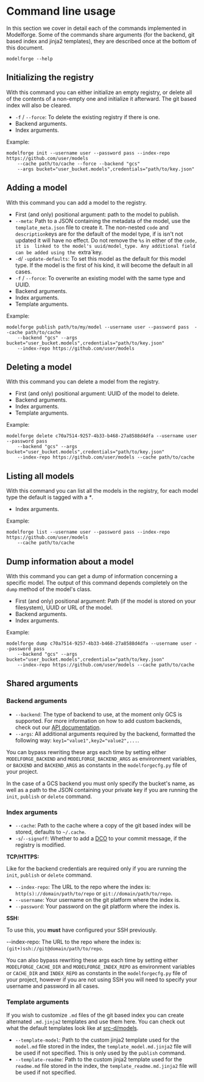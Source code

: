# Command line usage

In this section we cover in detail each of the commands implemented in Modelforge. Some of the 
commands share arguments (for the backend, git based index and jinja2 templates), they are 
described once at the bottom of this document.


```
modelforge --help
```

## Initializing the registry

With this command you can either initialize an empty registry, or delete all of the contents of a 
non-empty one and initialize it afterward. The git based index will also be cleared.

- `-f` / `--force`: To delete the existing registry if there is one.
- Backend arguments.
- Index arguments.


Example:

```
modelforge init --username user --password pass --index-repo https://github.com/user/models 
    --cache path/to/cache --force --backend "gcs" 
    --args bucket="user_bucket.models",credentials="path/to/key.json"
```

## Adding a model

With this command you can add a model to the registry.

- First (and only) positional argument: path to the model to publish.
- `--meta`: Path to a JSON containing the metadata of the model, use the `template_meta.json` file 
to create it. The non-nested `code` and `description`keys are for the default of the model type, if
is isn't not updated it will have no effect. Do not remove the `%s` in either of the `code, it is 
linked to the model's uuid/model_type. Any additional field can be added using the `extra`key. 
- `-d`/ `-update-defaults`: To set this model as the default for this model type. If the model is 
the first of his kind, it will become the default in all cases.
- `-f` / `--force`: To overwrite an existing model with the same type and UUID.
- Backend arguments.
- Index arguments.
- Template arguments.


Example:

```
modelforge publish path/to/my/model --username user --password pass  --cache path/to/cache 
    --backend "gcs" --args bucket="user_bucket.models",credentials="path/to/key.json"
    --index-repo https://github.com/user/models 
```

## Deleting a model

With this command you can delete a model from the registry.

- First (and only) positional argument: UUID of the model to delete.
- Backend arguments.
- Index arguments.
- Template arguments.


Example:

```
modelforge delete c70a7514-9257-4b33-b468-27a8588d4dfa --username user --password pass
    --backend "gcs" --args bucket="user_bucket.models",credentials="path/to/key.json"
    --index-repo https://github.com/user/models --cache path/to/cache 
```

## Listing all models

With this command you can list all the models in the registry, for each model type the default is 
tagged with a _*_.

- Index arguments.


Example:

```
modelforge list --username user --password pass --index-repo https://github.com/user/models 
    --cache path/to/cache 
```
  
## Dump information about a model

With this command you can get a dump of information concerning a specific model. The output of this
command depends completely on the `dump` method of the model's class. 

- First (and only) positional argument: Path (if the model is stored on your filesystem), UUID or 
URL of the model. 
- Backend arguments.
- Index arguments.


Example:

```
modelforge dump c70a7514-9257-4b33-b468-27a8588d4dfa --username user --password pass
    --backend "gcs" --args bucket="user_bucket.models",credentials="path/to/key.json"
    --index-repo https://github.com/user/models --cache path/to/cache 
```

## Shared arguments

### Backend arguments

- `--backend`: The type of backend to use, at the moment only GCS is supported. For more 
information on how to add custom backends, check out our [API documentation](api.md).
- `--args`: All additional arguments required by the backend, formatted the following way:
`key1="value1",key2="value2",...`.

You can bypass rewriting these args each time by setting either `MODELFORGE_BACKEND` and 
`MODELFORGE_BACKEND_ARGS` as environment variables, or `BACKEND` and `BACKEND_ARGS` as constants in
the `modelforgecfg.py` file of your project.

In the case of a GCS backend you must only specify the bucket's name, as well as a path to the JSON
containing your private key if you are running the `init`, `publish` or `delete` command. 


### Index arguments

- `--cache`: Path to the cache where a copy of the git based index will be stored, defaults to 
`~/.cache`.
- `-s`/`--signoff`: Whether to add a [DCO](http://developercertificate.org/) to your commit 
message, if the registry is modified.

__TCP/HTTPS:__

Like for the backend credentials are required only if you are running the `init`, `publish` or 
`delete` command.  

- `--index-repo`: The URL to the repo where the index is: `http(s)://domain/path/to/repo` 
or `git://domain/path/to/repo`.
- `--username`: Your username on the git platform where the index is.
- `--password`: Your password on the git platform where the index is.


__SSH:__

To use this, you **must** have configured your SSH previously.

--index-repo: The URL to the repo where the index is: `(git+)ssh://git@domain/path/to/repo`.


You can also bypass rewriting these args each time by setting either `MODELFORGE_CACHE_DIR` and 
`MODELFORGE_INDEX_REPO` as environment variables or `CACHE_DIR` and `INDEX_REPO` as constants in 
the `modelforgecfg.py` file of your project, however if you are not using SSH you will need to 
specify your username and password in all cases. 


### Template arguments

If you wish to customize `.md` files of the git based index you can create alternated `.md.jinja2`
templates and use them here. You can check out what the default templates look like at 
[src-d/models](https://github.com/src-d/models). 

- `--template-model`: Path to the custom jinja2 template used for the `model.md` file stored in
the index, the `template_model.md.jinja2` file will be used if not specified. This is only used by
the `publish` command.
- `--template-readme`: Path to the custom jinja2 template used for the `readme.md` file stored in
the index, the `template_readme.md.jinja2` file will be used if not specified.
